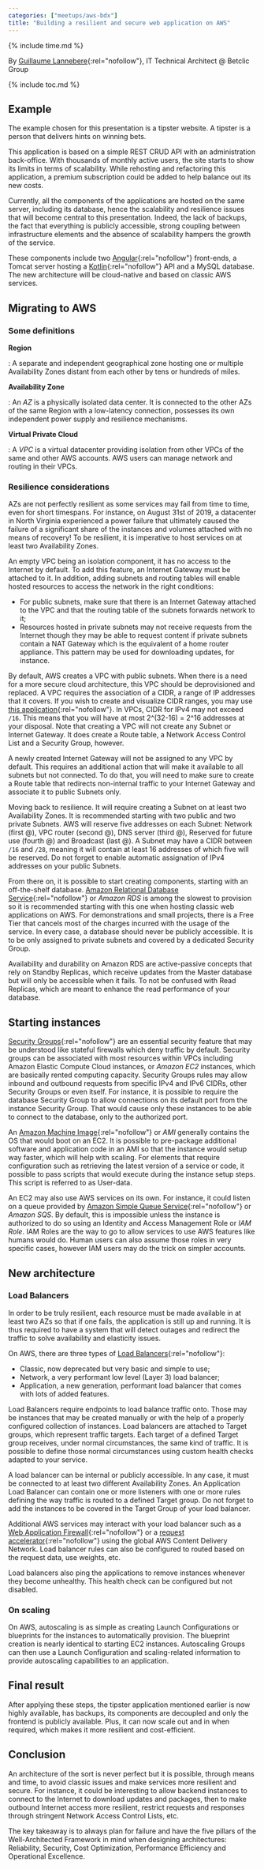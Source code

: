 ```yaml
---
categories: ["meetups/aws-bdx"]
title: "Building a resilient and secure web application on AWS"
---
```


{% include time.md %}

By [Guillaume Lannebere](https://twitter.com/guillan40){:rel="nofollow"}, IT Technical Architect @ Betclic Group

{% include toc.md %}

## Example

The example chosen for this presentation is a tipster website. A tipster is a person that delivers hints on winning
bets.

This application is based on a simple REST CRUD API with an administration back-office. With thousands of monthly active
users, the site starts to show its limits in terms of scalability. While rehosting and refactoring this application, a
premium subscription could be added to help balance out its new costs.

Currently, all the components of the applications are hosted on the same server, including its database, hence the
scalability and resilience issues that will become central to this presentation. Indeed, the lack of backups, the fact
that everything is publicly accessible, strong coupling between infrastructure elements and the absence of scalability
hampers the growth of the service.

These components include two [Angular](https://angular.io/){:rel="nofollow"} front-ends, a Tomcat server hosting a [Kotlin](https://kotlinlang.org/){:rel="nofollow"}
API and a MySQL database. The new architecture will be cloud-native and based on classic AWS services.

## Migrating to AWS
### Some definitions

**Region**

: A separate and independent geographical zone hosting one or multiple Availability Zones distant from each other by
tens or hundreds of miles.

**Availability Zone**

: An _AZ_ is a physically isolated data center. It is connected to the other AZs of the same Region with a low-latency
connection, possesses its own independent power supply and resilience mechanisms.

**Virtual Private Cloud**

: A _VPC_ is a virtual datacenter providing isolation from other VPCs of the same and other AWS accounts. AWS users can
manage network and routing in their VPCs.

### Resilience considerations

AZs are not perfectly resilient as some services may fail from time to time, even for short timespans. For instance, on
August 31st of 2019, a datacenter in North Virginia experienced a power failure that ultimately caused the failure of a
significant share of the instances and volumes attached with no means of recovery! To be resilient, it is imperative to
host services on at least two Availability Zones.

An empty VPC being an isolation component, it has no access to the Internet by default. To add this feature, an Internet
Gateway must be attached to it. In addition, adding subnets and routing tables will enable hosted resources to access
the network in the right conditions:
- For public subnets, make sure that there is an Internet Gateway attached to the VPC and that the routing table of the
  subnets forwards network to it;
- Resources hosted in private subnets may not receive requests from the Internet though they may be able to request
  content if private subnets contain a NAT Gateway which is the equivalent of a home router appliance. This pattern may
  be used for downloading updates, for instance.

By default, AWS creates a VPC with public subnets. When there is a need for a more secure cloud architecture, this VPC
should be deprovisioned and replaced. A VPC requires the association of a CIDR, a range of IP addresses that it covers.
If you wish to create and visualize CIDR ranges, you may use [this application](https://cidr.xyz/){:rel="nofollow"}. In
VPCs, CIDR for IPv4 may not exceed `/16`. This means that you will have at most 2^(32-16) = 2^16 addresses at your
disposal. Note that creating a VPC will not create any Subnet or Internet Gateway. It does create a Route table, a
Network Access Control List and a Security Group, however.

A newly created Internet Gateway will not be assigned to any VPC by default. This requires an additional action that
will make it available to all subnets but not connected. To do that, you will need to make sure to create a Route table
that redirects non-internal traffic to your Internet Gateway and associate it to public Subnets only.

Moving back to resilience. It will require creating a Subnet on at least two Availability Zones. It is recommended
starting with two public and two private Subnets. AWS will reserve five addresses on each Subnet: Network (first @), VPC
router (second @), DNS server (third @), Reserved for future use (fourth @) and Broadcast (last @). A Subnet may have a
CIDR between `/16` and `/28`, meaning it will contain at least 16 addresses of which five will be reserved. Do not
forget to enable automatic assignation of IPv4 addresses on your public Subnets.

From there on, it is possible to start creating components, starting with an off-the-shelf database. [Amazon Relational Database Service](https://aws.amazon.com/rds/){:rel="nofollow"}
or _Amazon RDS_ is among the slowest to provision so it is recommended starting with this one when hosting classic web
applications on AWS. For demonstrations and small projects, there is a Free Tier that cancels most of the charges
incurred with the usage of the service. In every case, a database should never be publicly accessible. It is to be only
assigned to private subnets and covered by a dedicated Security Group.

Availability and durability on Amazon RDS are active-passive concepts that rely on Standby Replicas, which receive
updates from the Master database but will only be accessible when it fails. To not be confused with Read Replicas, which
are meant to enhance the read performance of your database.

## Starting instances

[Security Groups](https://docs.aws.amazon.com/vpc/latest/userguide/VPC_SecurityGroups.html){:rel="nofollow"} are an
essential security feature that may be understood like stateful firewalls which deny traffic by default. Security groups
can be associated with most resources within VPCs including Amazon Elastic Compute Cloud instances, or _Amazon EC2_
instances, which are basically rented computing capacity. Security Groups rules may allow inbound and outbound requests
from specific IPv4 and IPv6 CIDRs, other Security Groups or even itself. For instance, it is possible to require the
database Security Group to allow connections on its default port from the instance Security Group. That would cause only
these instances to be able to connect to the database, only to the authorized port.

An [Amazon Machine Image](https://docs.aws.amazon.com/AWSEC2/latest/UserGuide/AMIs.html){:rel="nofollow"} or _AMI_
generally contains the OS that would boot on an EC2. It is possible to pre-package additional software and application
code in an AMI so that the instance would setup way faster, which will help with scaling. For elements that require
configuration such as retrieving the latest version of a service or code, it possible to pass scripts that would execute
during the instance setup steps. This script is referred to as User-data.

An EC2 may also use AWS services on its own. For instance, it could listen on a queue provided by [Amazon Simple Queue
Service](https://aws.amazon.com/sqs/){:rel="nofollow"} or _Amazon SQS_. By default, this is impossible unless the
instance is authorized to do so using an Identity and Access Management Role or _IAM Role_. IAM Roles are the way to go
to allow services to use AWS features like humans would do. Human users can also assume those roles in very specific
cases, however IAM users may do the trick on simpler accounts.

## New architecture

### Load Balancers

In order to be truly resilient, each resource must be made available in at least two AZs so that if one fails, the
application is still up and running. It is thus required to have a system that will detect outages and redirect the
traffic to solve availability and elasticity issues.

On AWS, there are three types of [Load Balancers](https://aws.amazon.com/elasticloadbalancing/){:rel="nofollow"}:

- Classic, now deprecated but very basic and simple to use;
- Network, a very performant low level (Layer 3) load balancer;
- Application, a new generation, performant load balancer that comes with lots of added features.

Load Balancers require endpoints to load balance traffic onto. Those may be instances that may be created manually or
with the help of a properly configured collection of instances. Load balancers are attached to Target groups, which
represent traffic targets. Each target of a defined Target group receives, under normal circumstances, the same kind of
traffic. It is possible to define those normal circumstances using custom health checks adapted to your service.

A load balancer can be internal or publicly accessible. In any case, it must be connected to at least two different
Availability Zones. An Application Load Balancer can contain one or more listeners with one or more rules defining the
way traffic is routed to a defined Target group. Do not forget to add the instances to be covered in the Target Group of
your load balancer.

Additional AWS services may interact with your load balancer such as a [Web Application Firewall](https://aws.amazon.com/waf/){:rel="nofollow"}
or a [request accelerator](https://aws.amazon.com/global-accelerator/){:rel="nofollow"} using the global AWS Content
Delivery Network. Load balancer rules can also be configured to routed based on the request data, use weights, etc.

Load balancers also ping the applications to remove instances whenever they become unhealthy. This health check can be
configured but not disabled.

### On scaling

On AWS, autoscaling is as simple as creating Launch Configurations or blueprints for the instances to automatically
provision. The blueprint creation is nearly identical to starting EC2 instances. Autoscaling Groups can then use a
Launch Configuration and scaling-related information to provide autoscaling capabilities to an application.

## Final result

After applying these steps, the tipster application mentioned earlier is now highly available, has backups, its
components are decoupled and only the frontend is publicly available. Plus, it can now scale out and in when required,
which makes it more resilient and cost-efficient.

## Conclusion

An architecture of the sort is never perfect but it is possible, through means and time, to avoid classic issues and
make services more resilient and secure. For instance, it could be interesting to allow backend instances to connect to
the Internet to download updates and packages, then to make outbound Internet access more resilient, restrict requests
and responses through stringent Network Access Control Lists, etc.

The key takeaway is to always plan for failure and have the five pillars of the Well-Architected Framework in mind when
designing architectures: Reliability, Security, Cost Optimization, Performance Efficiency and Operational Excellence.

